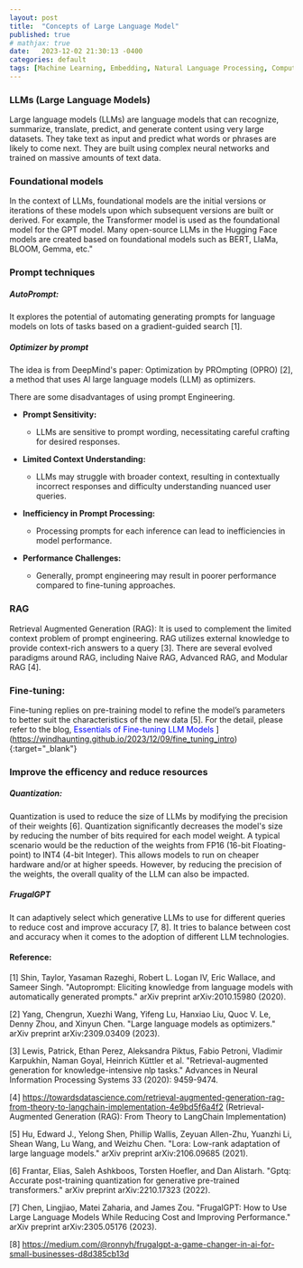 ```yaml
---
layout: post
title:  "Concepts of Large Language Model"
published: true
# mathjax: true
date:   2023-12-02 21:30:13 -0400
categories: default
tags: [Machine Learning, Embedding, Natural Language Processing, Computer Vision]
---
```



### LLMs (Large Language Models)
Large language models (LLMs) are language models that can recognize, summarize, translate, predict, and generate content using very large datasets. They take text as input and predict what words or phrases are likely to come next. They are built using complex neural networks and trained on massive amounts of text data.

### Foundational models
In the context of LLMs, foundational models are the initial versions or iterations of these models upon which subsequent versions are built or derived. For example, the Transformer model is used as the foundational model for the GPT model. Many open-source LLMs in the Hugging Face models are created based on foundational models such as BERT, LlaMa, BLOOM, Gemma, etc."

### Prompt techniques

##### AutoPrompt:
It explores the potential of automating generating prompts for language models on lots of tasks based on a gradient-guided search [1].

##### Optimizer by prompt

The idea is from DeepMind's paper: Optimization by PROmpting (OPRO) [2], a method that uses AI large language models (LLM) as optimizers.

There are some disadvantages of using prompt Engineering. 

- **Prompt Sensitivity:**
  - LLMs are sensitive to prompt wording, necessitating careful crafting for desired responses.

- **Limited Context Understanding:**
  - LLMs may struggle with broader context, resulting in contextually incorrect responses and difficulty understanding nuanced user queries.

- **Inefficiency in Prompt Processing:**
  - Processing prompts for each inference can lead to inefficiencies in model performance.

- **Performance Challenges:**
  - Generally, prompt engineering may result in poorer performance compared to fine-tuning approaches.


### RAG

Retrieval Augmented Generation (RAG): It is used to complement the limited context problem of prompt engineering. RAG utilizes external knowledge to provide context-rich answers to a query [3]. There are several evolved paradigms around RAG, including Naive RAG, Advanced RAG, and Modular RAG [4].

### Fine-tuning:
Fine-tuning replies on pre-training model to refine the model’s parameters to better suit the characteristics of the new data [5]. For the detail, please refer to the blog, <span style="color:blue;"> Essentials of Fine-tuning LLM Models </span>](https://windhaunting.github.io/2023/12/09/fine_tuning_intro){:target="_blank"}


### Improve the efficency and reduce resources

##### Quantization: 

Quantization is used to reduce the size of LLMs by modifying the precision of their weights [6]. Quantization significantly decreases the model's size by reducing the number of bits required for each model weight. A typical scenario would be the reduction of the weights from FP16 (16-bit Floating-point) to INT4 (4-bit Integer). This allows models to run on cheaper hardware and/or at higher speeds. However, by reducing the precision of the weights, the overall quality of the LLM can also be impacted.

##### FrugalGPT
It can adaptively select which generative LLMs to use for different queries to reduce cost and improve accuracy [7, 8]. It tries to balance between cost and accuracy when it comes to the adoption of different LLM technologies.


#### Reference:

[1] Shin, Taylor, Yasaman Razeghi, Robert L. Logan IV, Eric Wallace, and Sameer Singh. "Autoprompt: Eliciting knowledge from language models with automatically generated prompts." arXiv preprint arXiv:2010.15980 (2020).

[2] Yang, Chengrun, Xuezhi Wang, Yifeng Lu, Hanxiao Liu, Quoc V. Le, Denny Zhou, and Xinyun Chen. "Large language models as optimizers." arXiv preprint arXiv:2309.03409 (2023).

[3] Lewis, Patrick, Ethan Perez, Aleksandra Piktus, Fabio Petroni, Vladimir Karpukhin, Naman Goyal, Heinrich Küttler et al. "Retrieval-augmented generation for knowledge-intensive nlp tasks." Advances in Neural Information Processing Systems 33 (2020): 9459-9474.

[4] https://towardsdatascience.com/retrieval-augmented-generation-rag-from-theory-to-langchain-implementation-4e9bd5f6a4f2 (Retrieval-Augmented Generation (RAG): From Theory to LangChain Implementation)

[5] Hu, Edward J., Yelong Shen, Phillip Wallis, Zeyuan Allen-Zhu, Yuanzhi Li, Shean Wang, Lu Wang, and Weizhu Chen. "Lora: Low-rank adaptation of large language models." arXiv preprint arXiv:2106.09685 (2021).

[6] Frantar, Elias, Saleh Ashkboos, Torsten Hoefler, and Dan Alistarh. "Gptq: Accurate post-training quantization for generative pre-trained transformers." arXiv preprint arXiv:2210.17323 (2022).


[7] Chen, Lingjiao, Matei Zaharia, and James Zou. "FrugalGPT: How to Use Large Language Models While Reducing Cost and Improving Performance." arXiv preprint arXiv:2305.05176 (2023).

[8] https://medium.com/@ronnyh/frugalgpt-a-game-changer-in-ai-for-small-businesses-d8d385cb13d